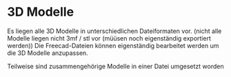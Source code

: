 # 3D Modelle

Es liegen alle 3D Modelle in unterschiedlichen Dateiformaten vor. (nicht alle Modelle liegen nicht 3mf / stl vor (müüsen noch eigenständig exportiert werden))
Die Freecad-Dateien können eigenständig bearbeitet werden um die 3D Modelle anzupassen.

Teilweise sind zusammengehörige Modelle in einer Datei umgesetzt worden

